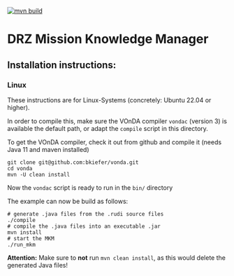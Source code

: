 [![mvn build](https://github.com/bkiefer/mkm/actions/workflows/maven.yml/badge.svg)](https://github.com/bkiefer/mkm/actions/workflows/maven.yml)

# DRZ Mission Knowledge Manager

## Installation instructions:

### Linux
These instructions are for Linux-Systems (concretely: Ubuntu 22.04 or higher).

In order to compile this, make sure the VOnDA compiler `vondac` (version 3) is available the default path, or adapt the `compile` script in this directory.

To get the VOnDA compiler, check it out from github and compile it (needs Java 11 and maven installed)

```
git clone git@github.com:bkiefer/vonda.git
cd vonda
mvn -U clean install
```

Now the `vondac` script is ready to run in the `bin/` directory

The example can now be build as follows:

```
# generate .java files from the .rudi source files
./compile
# compile the .java files into an executable .jar
mvn install
# start the MKM
./run_mkm
```
**Attention:** Make sure to **not** run `mvn clean install`, as this would delete the generated Java files!
